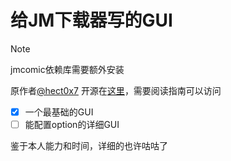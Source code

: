 # 给JM下载器写的GUI

> [!note]
> jmcomic依赖库需要额外安装

原作者[@hect0x7](https://github.com/hect0x7) 开源在[这里](https://github.com/hect0x7/JMComic-Crawler-Python)，需要阅读指南可以访问

-[x] 一个最基础的GUI
-[ ] 能配置option的详细GUI

鉴于本人能力和时间，详细的也许咕咕了
